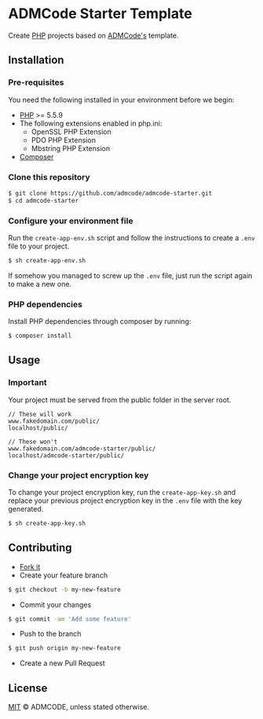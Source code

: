 # ADMCode Starter Template

Create [PHP](http://php.net/) projects based on [ADMCode's](http://admcode.com.br/) template.

## Installation

### Pre-requisites

You need the following installed in your environment before we begin:

- [PHP](http://php.net/) >= 5.5.9
- The following extensions enabled in php.ini:
	- OpenSSL PHP Extension
	- PDO PHP Extension
	- Mbstring PHP Extension
- [Composer](https://getcomposer.org/)

### Clone this repository

```bash
$ git clone https://github.com/admcode/admcode-starter.git
$ cd admcode-starter
```

### Configure your environment file

Run the `create-app-env.sh` script and follow the instructions to create a `.env` file to your project.
```bash
$ sh create-app-env.sh
```
If somehow you managed to screw up the `.env` file, just run the script again to make a new one.

### PHP dependencies

Install PHP dependencies through composer by running:

```bash
$ composer install
```

## Usage

### Important

Your project must be served from the public folder in the server root.

```
// These will work
www.fakedomain.com/public/
localhost/public/

// These won't
www.fakedomain.com/admcode-starter/public/
localhost/admcode-starter/public/
```

### Change your project encryption key

To change your project encryption key, run the `create-app-key.sh` and replace your previous project encryption key in the `.env` file with the key generated.

```bash
$ sh create-app-key.sh
```

## Contributing

- [Fork it](fork)
- Create your feature branch
```bash
$ git checkout -b my-new-feature
```
- Commit your changes
```bash
$ git commit -am 'Add some feature'
```
- Push to the branch
```bash
$ git push origin my-new-feature
```
- Create a new Pull Request

## License

[MIT](LICENSE) © ADMCODE, unless stated otherwise.
